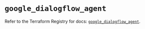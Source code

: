 # `google_dialogflow_agent`

Refer to the Terraform Registry for docs: [`google_dialogflow_agent`](https://registry.terraform.io/providers/hashicorp/google-beta/5.39.0/docs/resources/google_dialogflow_agent).
